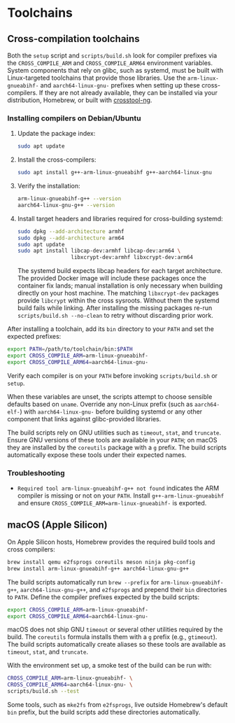# Toolchains

## Cross-compilation toolchains

Both the `setup` script and `scripts/build.sh` look for compiler prefixes via
the `CROSS_COMPILE_ARM` and `CROSS_COMPILE_ARM64` environment variables.
System components that rely on glibc, such as systemd, must be built with
Linux-targeted toolchains that provide those libraries. Use the
`arm-linux-gnueabihf-` and `aarch64-linux-gnu-` prefixes when setting up these
cross-compilers. If they are not already available, they can be installed via
your distribution, Homebrew, or built with
[crosstool-ng](https://crosstool-ng.github.io/).

### Installing compilers on Debian/Ubuntu

1. Update the package index:

   ```bash
   sudo apt update
   ```

2. Install the cross-compilers:

   ```bash
   sudo apt install g++-arm-linux-gnueabihf g++-aarch64-linux-gnu
   ```

3. Verify the installation:

   ```bash
   arm-linux-gnueabihf-g++ --version
   aarch64-linux-gnu-g++ --version
   ```

4. Install target headers and libraries required for cross-building systemd:

   ```bash
   sudo dpkg --add-architecture armhf
   sudo dpkg --add-architecture arm64
   sudo apt update
   sudo apt install libcap-dev:armhf libcap-dev:arm64 \
                    libxcrypt-dev:armhf libxcrypt-dev:arm64
   ```

   The systemd build expects libcap headers for each target architecture. The
   provided Docker image will include these packages once the container fix
   lands; manual installation is only necessary when building directly on your
   host machine. The matching `libxcrypt-dev` packages provide `libcrypt`
   within the cross sysroots. Without them the systemd build fails while
   linking. After installing the missing packages re-run
   `scripts/build.sh --no-clean` to retry without discarding prior work.

After installing a toolchain, add its `bin` directory to your `PATH` and set
the expected prefixes:

```bash
export PATH=/path/to/toolchain/bin:$PATH
export CROSS_COMPILE_ARM=arm-linux-gnueabihf-
export CROSS_COMPILE_ARM64=aarch64-linux-gnu-
```

Verify each compiler is on your `PATH` before invoking `scripts/build.sh` or
`setup`.

When these variables are unset, the scripts attempt to choose sensible
defaults based on `uname`. Override any non-Linux prefix (such as
`aarch64-elf-`) with `aarch64-linux-gnu-` before building systemd or any other
component that links against glibc-provided libraries.

The build scripts rely on GNU utilities such as `timeout`, `stat`, and
`truncate`. Ensure GNU versions of these tools are available in your `PATH`;
on macOS they are installed by the `coreutils` package with a `g` prefix. The
build scripts automatically expose these tools under their expected names.

### Troubleshooting

- `Required tool arm-linux-gnueabihf-g++ not found` indicates the ARM compiler
  is missing or not on your `PATH`. Install `g++-arm-linux-gnueabihf` and
  ensure `CROSS_COMPILE_ARM=arm-linux-gnueabihf-` is exported.

## macOS (Apple Silicon)

On Apple Silicon hosts, Homebrew provides the required build tools and cross
compilers:

```bash
brew install qemu e2fsprogs coreutils meson ninja pkg-config
brew install arm-linux-gnueabihf-g++ aarch64-linux-gnu-g++
```

The build scripts automatically run `brew --prefix` for `arm-linux-gnueabihf-g++`,
`aarch64-linux-gnu-g++`, and `e2fsprogs` and prepend their `bin` directories to
`PATH`. Define the compiler prefixes expected by the build scripts:

```bash
export CROSS_COMPILE_ARM=arm-linux-gnueabihf-
export CROSS_COMPILE_ARM64=aarch64-linux-gnu-
```

macOS does not ship GNU `timeout` or several other utilities required by the
build. The `coreutils` formula installs them with a `g` prefix (e.g.,
`gtimeout`). The build scripts automatically create aliases so these tools are
available as `timeout`, `stat`, and `truncate`.

With the environment set up, a smoke test of the build can be run with:

```bash
CROSS_COMPILE_ARM=arm-linux-gnueabihf- \
CROSS_COMPILE_ARM64=aarch64-linux-gnu- \
scripts/build.sh --test
```

Some tools, such as `mke2fs` from `e2fsprogs`, live outside Homebrew's default
`bin` prefix, but the build scripts add these directories automatically.

